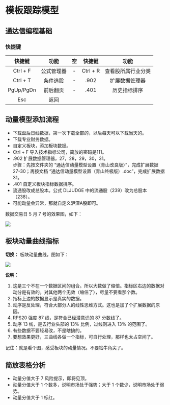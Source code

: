 # 模板跟踪模型

## 通达信编程基础
### 快捷键
|快捷键|功能|空|快捷键|功能|
|:--:|:--:|:--:|:--:|:--:|
| Ctrl + F | 公式管理器 |-| Ctrl + R | 查看股所属行业分类 |
| Ctrl + T | 条件选股 |-| .902 | 扩展数据管理器 |
| PgUp/PgDn | 前后翻页 | - | .401 | 历史指标排序 |
| Esc | 返回 |

## 动量模型添加流程
* 下载盘后日线数据，第一次下载全部的，以后每天可以下载当天的。
* 下载专业财务数据。
* 自定义板块，添加板块数据。
* Ctrl + F 导入技术指标公司，简放的密码是111。
* .902 扩展数据管理器，27，28，29，30，31。<br/>
  步骤：先按文件夹的 “通达信动量模型设置（青山改良版）”，完成扩展数据 27-30；再按文档 “通达信动量模型设置（青山终极版）.doc”，完成扩展数据 31。
* .401 自定义板块指标数据排序。
* 流通股改成总股本。公式 DLJUDGE 中的流通股（239）改为总股本（238）。
* 可能动量会异常，那就自定义沪深A股即可。

数据交易日 5 月 7 号的效果图，如下：


![](https://sykent-blog-image.oss-cn-beijing.aliyuncs.com/stock/q-5月7号效果图.png)
## 板块动量曲线指标
**切换：** 板块动量曲线，图如下：

![](https://sykent-blog-image.oss-cn-beijing.aliyuncs.com/stock/q-板块动量曲线.png)

**说明：**
1. 这是三个不在一个数据区间的组合。所以大数做了缩倍。指标区右边的数据对动分是有效的。对其他两个无效（缩倍了），尽量不要看那个数。
2. 指标上边的数据显示是真实的数据。
3. 动序是反处理，符合大部分人的线性思维方式。这也是加了个扩展数据的原因。
4. RPS20 强度 87 线，是符合已经潜意识的 87 分数线了。
5. 动序 13 线，是去行业头部的 13% 比例，过线则进入 13% 的范围了。
6. 有些数据不要轻易改，不是瞎搞的。
7. 要想效果更好，三曲线各做一个指标，可自行处理，那样也太占空间了。

记住：就是看个图，感受板块的动量情况。不要钻牛角尖了。

## 简放表格分析
* 动量分值大于 7 风险提示，即将见顶。
* 动量分值大于 1 个数多，说明市场处于强势；大于 1 个数少，说明市场处于弱势。
* 动量分值大于 1 标红。
